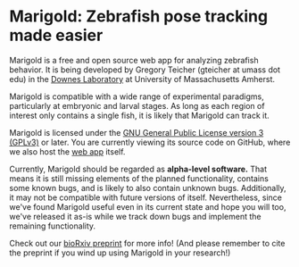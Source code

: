 # Marigold: Zebrafish pose tracking made easier

Marigold is a free and open source web app for analyzing zebrafish behavior. It is being developed by Gregory Teicher (gteicher at umass dot edu) in the [Downes Laboratory](https://www.downeslab.org/) at University of Massachusetts Amherst.

Marigold is compatible with a wide range of experimental paradigms, particularly at embryonic and larval stages. As long as each region of interest only contains a single fish, it is likely that Marigold can track it.

Marigold is licensed under the [GNU General Public License version 3 (GPLv3)](https://www.gnu.org/licenses/gpl-3.0.en.html) or later. You are currently viewing its source code on GitHub, where we also host the [web app](https://downeslab.github.io/marigold/) itself.

Currently, Marigold should be regarded as **alpha-level software.** That means it is still missing elements of the planned functionality, contains some known bugs, and is likely to also contain unknown bugs. Additionally, it may not be compatible with future versions of itself. Nevertheless, since we've found Marigold useful even in its current state and hope you will too, we've released it as-is while we track down bugs and implement the remaining functionality.

Check out our [bioRxiv preprint](https://www.biorxiv.org/content/10.1101/2024.05.31.596910v1) for more info! (And please remember to cite the preprint if you wind up using Marigold in your research!)
